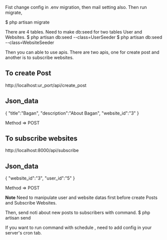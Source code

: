 Fist change config in .env migration, then mail setting also. Then run migrate,

$ php artisan migrate

There are 4 tables. Need to make db:seed for two tables User and Websites.
$ php artisan db:seed --class=UserSeeder
$ php artisan db:seed --class=WebsiteSeeder

Then you can able to use apis. There are two apis, one for create post and another is to subscribe websites.

To create Post
--------------
http://localhost:ur_port/api/create_post

Json_data
---------
{
    "title":"Bagan",
    "description":"About Bagan",
    "website_id":"3"
}

Method => POST



To subscribe websites
---------------------
http://localhost:8000/api/subscribe

Json_data
---------
{
    "website_id":"3",
    "user_id":"5"
}

Method => POST

**Note** Need to manipulate user and website datas first before create Posts and Subscribe Websites.

Then, send noti about new posts to subscribers with command.
$ php artisan send

If you want to run command with schedule , need to add config in your server's cron tab.

